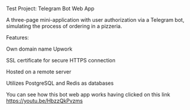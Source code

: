Test Project: Telegram Bot Web App

A three-page mini-application with user authorization via a Telegram bot, simulating the process of ordering in a pizzeria.​

Features:

Own domain name​
Upwork

SSL certificate for secure HTTPS connection​

Hosted on a remote server​

Utilizes PostgreSQL and Redis as databases

You can see how this bot web app works having clicked on this link https://youtu.be/HbzzQkPvzms
